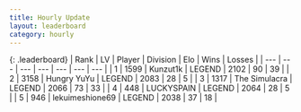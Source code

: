 ```yaml
---
title: Hourly Update
layout: leaderboard
category: hourly
---
```


{: .leaderboard}
| Rank | LV | Player | Division | Elo | Wins | Losses |
| --- | --- | --- | --- | --- | --- | --- |
| <span data-change="0">1</span> | 1599 | <span title="ID: 392407">Kunzut1k</span> | LEGEND | <span data-change="0">2102</span> | <span data-change="0">90</span> | <span data-change="0">39</span> |
| <span data-change="0">2</span> | 3158 | <span title="ID: 164871">Hungry YuYu</span> | LEGEND | <span data-change="0">2083</span> | <span data-change="0">28</span> | <span data-change="0">5</span> |
| <span data-change="0">3</span> | 1317 | <span title="ID: 366840">The Simulacra</span> | LEGEND | <span data-change="0">2066</span> | <span data-change="0">73</span> | <span data-change="0">33</span> |
| <span data-change="0">4</span> | 448 | <span title="ID: 623829">LUCKYSPAIN</span> | LEGEND | <span data-change="0">2064</span> | <span data-change="0">28</span> | <span data-change="0">5</span> |
| <span data-change="2">5</span> | 946 | <span title="ID: 562775">lekuimeshione69</span> | LEGEND | <span data-change="21">2038</span> | <span data-change="3">37</span> | <span data-change="0">18</span> |